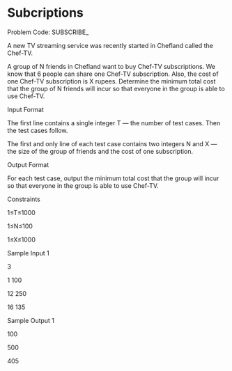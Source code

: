 # Subcriptions

Problem Code: SUBSCRIBE_

A new TV streaming service was recently started in Chefland called the Chef-TV.

A group of N friends in Chefland want to buy Chef-TV subscriptions. We know that 6 people can share one Chef-TV subscription. Also, the cost of one Chef-TV subscription is X rupees. Determine the minimum total cost that the group of N friends will incur so that everyone in the group is able to use Chef-TV.

Input Format

The first line contains a single integer T — the number of test cases. Then the test cases follow.

The first and only line of each test case contains two integers N and X — the size of the group of friends and the cost of one subscription.

Output Format

For each test case, output the minimum total cost that the group will incur so that everyone in the group is able to use Chef-TV.

Constraints

1≤T≤1000

1≤N≤100

1≤X≤1000

Sample Input 1 

3

1 100

12 250

16 135

Sample Output 1 

100

500

405
